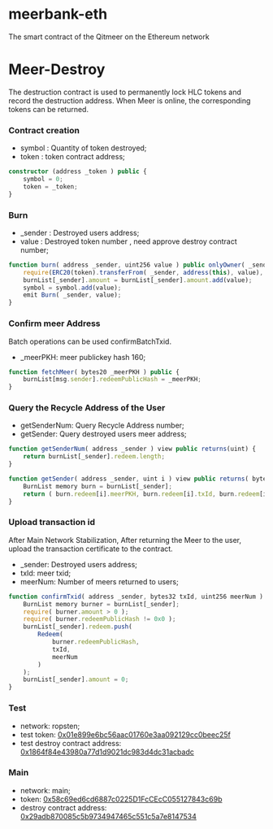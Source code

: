 # meerbank-eth
The smart contract of the Qitmeer on the Ethereum network

# Meer-Destroy

The destruction contract is used to permanently lock HLC tokens and record the destruction address. When Meer is online, the corresponding tokens can be returned.

### Contract creation

* symbol : Quantity of token destroyed;
* token : token contract address;

```ts
constructor (address _token ) public {
    symbol = 0;
    token = _token;
}
```

### Burn

* _sender : Destroyed users address;
* value : Destroyed token number , need approve destroy contract number;

```ts
function burn( address _sender, uint256 value ) public onlyOwner( _sender ) {
    require(ERC20(token).transferFrom( _sender, address(this), value), 'transferFrom erro');
    burnList[_sender].amount = burnList[_sender].amount.add(value);
    symbol = symbol.add(value);
    emit Burn( _sender, value);
}
```

### Confirm meer Address

Batch operations can be used confirmBatchTxid.

* _meerPKH: meer publickey hash 160;

```ts
function fetchMeer( bytes20 _meerPKH ) public {
    burnList[msg.sender].redeemPublicHash = _meerPKH;
}
```

### Query the Recycle Address of the User

* getSenderNum: Query Recycle Address number;
* getSender: Query destroyed users meer address;

```ts
function getSenderNum( address _sender ) view public returns(uint) {
    return burnList[_sender].redeem.length;
}

function getSender( address _sender, uint i ) view public returns( bytes20 meerPublickeyHash, bytes32 txId, uint256 amount ) {
    BurnList memory burn = burnList[_sender];
    return ( burn.redeem[i].meerPKH, burn.redeem[i].txId, burn.redeem[i].amount );
}
```

### Upload transaction id

After Main Network Stabilization, After returning the Meer to the user, upload the transaction certificate to the contract.

* _sender: Destroyed users address;
*  txId: meer txid;
* meerNum: Number of meers returned to users;

```ts
function confirmTxid( address _sender, bytes32 txId, uint256 meerNum ) public only(owner) {
    BurnList memory burner = burnList[_sender];
    require( burner.amount > 0 );
    require( burner.redeemPublicHash != 0x0 );
    burnList[_sender].redeem.push(
        Redeem(
            burner.redeemPublicHash,
            txId,
            meerNum
        )
    );
    burnList[_sender].amount = 0;
}
```

### Test

* network: ropsten;
* test token: [0x01e899e6bc56aac01760e3aa092129cc0beec25f](https://ropsten.etherscan.io/address/0x01e899e6bc56aac01760e3aa092129cc0beec25f)
* test destroy contract address: [0x1864f84e43980a77d1d9021dc983d4dc31acbadc](https://ropsten.etherscan.io/address/0x1864f84e43980a77d1d9021dc983d4dc31acbadc)

### Main

* network: main;
* token: [0x58c69ed6cd6887c0225D1FcCEcC055127843c69b](https://etherscan.io/address/0x58c69ed6cd6887c0225d1fccecc055127843c69b)
* destroy contract address: [0x29adb870085c5b9734947465c551c5a7e8147534](https://etherscan.io/address/0x29adb870085c5b9734947465c551c5a7e8147534)